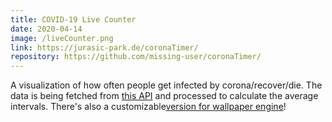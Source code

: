 ```yaml
---
title: COVID-19 Live Counter
date: 2020-04-14
image: /liveCounter.png
link: https://jurasic-park.de/coronaTimer/
repository: https://github.com/missing-user/coronaTimer/
---
```

A visualization of how often people get infected by corona/recover/die. The data is being fetched from [this API](https://corona.lmao.ninja/) and processed to calculate the average intervals. There's also a customizable[version for wallpaper engine](https://steamcommunity.com/sharedfiles/filedetails/?id=2062803896)!